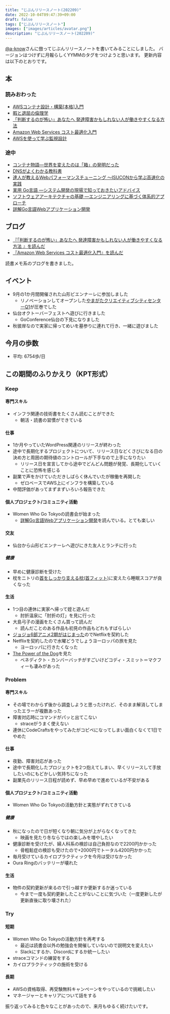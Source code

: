 ```yaml
---
title: "じぶんリリースノート(202209)"
date: 2022-10-04T09:47:39+09:00
draft: false
tags: ["じぶんリリースノート"]
images: ["images/articles/avatar.png"]
description: "じぶんリリースノート(202209)"
---
```


[@a-know](https://blog.a-know.me/entry/2019/02/02/214612)さんに倣ってじぶんリリースノートを書いてみることにしました。
バージョンはつけずに月報らしくYYMMのタグをつけようと思います。
更新内容は以下のとおりです。

## 本

### 読みおわった

- [AWSコンテナ設計・構築[本格]入門](https://www.amazon.co.jp/dp/product/4815607656/)
- [暇と退屈の倫理学](https://www.amazon.co.jp/dp/product/4101035415)
- [「判断するのが怖い」あなたへ 発達障害かもしれない人が働きやすくなる方法](https://www.amazon.co.jp/dp/product/4799326244)
- [Amazon Web Services コスト最適化入門](https://www.amazon.co.jp/dp/product/4844378880)
- [AWSを使って学ぶ監視設計](https://www.amazon.co.jp/dp/product/B08FX1NQZ3)

### 途中

- [コンテナ物語―世界を変えたのは「箱」の発明だった](https://www.amazon.co.jp/dp/product/4822245640)
- [DNSがよくわかる教科書](https://www.amazon.co.jp/dp/product/479739448X)
- [達人が教えるWebパフォーマンスチューニング 〜ISUCONから学ぶ高速化の実践](https://www.amazon.co.jp/dp/product/4297128462)
- [実用 Go言語 ―システム開発の現場で知っておきたいアドバイス](https://www.amazon.co.jp/dp/product/4873119693)
- [ソフトウェアアーキテクチャの基礎 ―エンジニアリングに基づく体系的アプローチ](https://www.amazon.co.jp/dp/product/4873119820)
- [詳解Go言語Webアプリケーション開発](https://www.amazon.co.jp/dp/product/4863543727)

## ブログ

- [『「判断するのが怖い」あなたへ 発達障害かもしれない人が働きやすくなる方法 』を読んだ](https://mom0tomo.github.io/post/afraid_to_judge_book/)
- [『Amazon Web Services コスト最適化入門』を読んだ](https://mom0tomo.github.io/post/aws_cost_optimization_basis/)

読書メモ系のブログを書きました。

## イベント

- 9月の1か月間開催された山形ビエンナーレに参加しました
  - リノベーションしてオープンした[やまがたクリエイティブシティセンターQ1](https://yamagata-q1.com/floor/)が圧巻でした
- 仙台オクトーバーフェストへ遊びに行きました
  - GoConference仙台の下見になりました
- 秋彼岸なので実家に帰ってめいを墓参りに連れて行き、一緒に遊びました

## 今月の歩数

- 平均: 6754歩/日

## この期間のふりかえり（KPT形式）

### Keep

#### 専門スキル

- インフラ関連の技術書をたくさん読むことができた
  - 朝活・読書の習慣ができている

#### 仕事

- 1か月やっていたWordPress関連のリリースが終わった
- 途中で長期化するプロジェクトについて、リリース日などくさびになる日の決め方と周囲の期待値のコントロールが下手なので上手になりたい
  - リリース日を宣言してから途中でどんどん問題が発覚、長期化していくことに恐怖を感じる
- 副業で声をかけていただきしばらく休んでいたが稼働を再開した
  - ゼロベースでAWS上にインフラを構築している
- 中間評価があってまずまずいろいろ報告できた

#### 個人プロジェクト/コミュニティ活動

- Women Who Go Tokyoの読書会が始まった
  - [詳解Go言語Webアプリケーション開発](https://www.amazon.co.jp/dp/product/4863543727)を読んでいる。とても楽しい

#### 交友

- 仙台から山形ビエンナーレへ遊びにきた友人とランチに行った

##### 健康

- 早めに健康診断を受けた
- 枕をニトリの[首をしっかり支える枕(首フィット)](https://www.nitori-net.jp/ec/product/7550373s/)に変えたら睡眠スコアが良くなった

#### 生活

- 1つ目の連休に実家へ帰って姪と遊んだ
  - 肘折温泉に「肘折の灯」を見に行った
- 大島弓子の漫画をたくさん買って読んだ
  - 読んだことのある作品も初見の作品もどれもすばらしい
- [ジョジョ6部アニメ2期がはじまった](https://jojo-portal.com/anime/so/news/35/)のでNetflixを契約した
- Netflixを契約したので水曜どうでしょうヨーロッパの旅を見た
  - ヨーロッパに行きたくなった
- [The Power of the Dog](https://www.youtube.com/watch?v=FkQzJP6UZ30)を見た
  - ベネディクト・カンバーバッチがすごいけどコディ・スミット＝マクフィーも凄みがあった

### Problem

#### 専門スキル

- その場でわからず後から調査しようと思ったけれど、そのまま解消してしまったエラーが複数あった
- 障害対応時にコマンドがパッと出てこない
  - straceがうまく使えない
- 連休にCodeCraftsをやってみたがコピペになってしまい面白くなくて1日でやめた

#### 仕事

- 夜勤、障害対応があった
- 途中で長期化したプロジェクトを2つ抱えてしまい、早くリリースして手放したいのにもどかしい気持ちになった
- 副業先のリリース日程が読めず、早め早めで進めているが不安がある

#### 個人プロジェクト/コミュニティ活動

- Women Who Go Tokyoの活動方針と実態がずれてきている

##### 健康

- 秋になったので日が短くなり朝に気分が上がらなくなってきた
  - 映画を見たり冬ならではの楽しみを増やしたい
- 健康診断を受けたが、婦人科系の検診は自己負担なので2200円かかった
  - 骨粗鬆症の検診も受けたので+2000円でトータル4200円かかった
- 毎月受けているカイロプラクティックを今月は受けなかった
- Oura Ringのバッテリーが壊れた

#### 生活

- 物件の契約更新が来るので引っ越すか更新するか迷っている
  - 今まで一度も契約更新したことがないことに気づいた（一度更新したが更新直後に取り壊された）

### Try

#### 短期

- Women Who Go Tokyoの活動方針を再考する
  - 最近は読書会以外の勉強会を開催していないので説明文を変えたい
  - Slackにするか、Discordにするか統一したい
- straceコマンドの練習をする
- カイロプラクティックの施術を受ける

#### 長期

- AWSの資格取得、再受験無料キャンペーンをやっているので挑戦したい
- マネージャーとキャリアについて話をする

振り返ってみると色々なことがあったので、来月もゆるく続けたいです。
